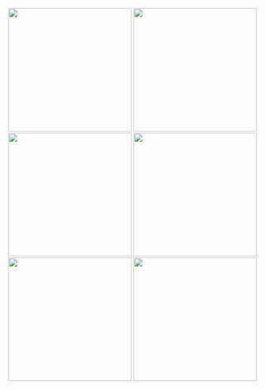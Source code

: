 <img src="https://github.com/user-attachments/assets/4ee42614-003f-4e23-a719-fbe1e292f0c6" width="250">
<img src="https://github.com/user-attachments/assets/5a9311a2-6360-4471-8a94-5f490d95b958" width="250">
<img src="https://github.com/user-attachments/assets/c4b1d5b2-ee73-44b2-8569-28b9c59020b4" width="250">


<img src="https://github.com/user-attachments/assets/d7eaa6f6-9aa2-4f7f-8285-9e55aa1d61bc" width="250">
<img src="https://github.com/user-attachments/assets/20058336-b8b4-41f0-a3bc-97aa68b86615" width="250">
<img src="https://github.com/user-attachments/assets/ebf6c53c-771a-4864-80bf-15e88a62f1ab" width="250">
